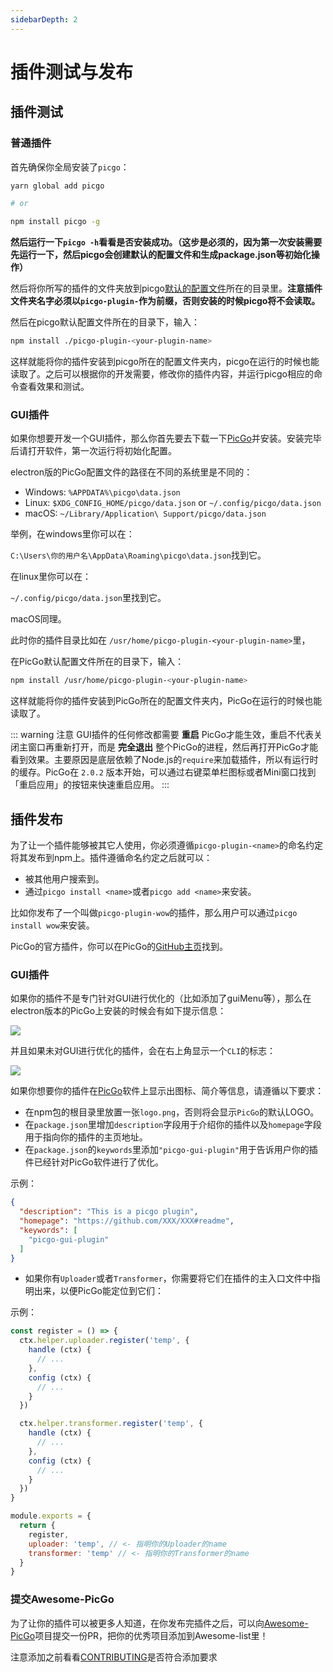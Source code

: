 ```yaml
---
sidebarDepth: 2
---
```


# 插件测试与发布

## 插件测试

### 普通插件

首先确保你全局安装了`picgo`：

```bash
yarn global add picgo

# or

npm install picgo -g
```

**然后运行一下`picgo -h`看看是否安装成功。（这步是必须的，因为第一次安装需要先运行一下，然后picgo会创建默认的配置文件和生成package.json等初始化操作）**

然后将你所写的插件的文件夹放到picgo[默认的配置文件](/zh/guide/config.html#%E9%BB%98%E8%AE%A4%E9%85%8D%E7%BD%AE%E6%96%87%E4%BB%B6)所在的目录里。**注意插件文件夹名字必须以`picgo-plugin-`作为前缀，否则安装的时候picgo将不会读取。**

然后在picgo默认配置文件所在的目录下，输入：

```bash
npm install ./picgo-plugin-<your-plugin-name>
```

这样就能将你的插件安装到picgo所在的配置文件夹内，picgo在运行的时候也能读取了。之后可以根据你的开发需要，修改你的插件内容，并运行picgo相应的命令查看效果和测试。

### GUI插件

如果你想要开发一个GUI插件，那么你首先要去下载一下[PicGo](https://github.com/Molunerfinn/PicGo/releases)并安装。安装完毕后请打开软件，第一次运行将初始化配置。

electron版的PicGo配置文件的路径在不同的系统里是不同的：

- Windows: `%APPDATA%\picgo\data.json`
- Linux: `$XDG_CONFIG_HOME/picgo/data.json` or `~/.config/picgo/data.json`
- macOS: `~/Library/Application\ Support/picgo/data.json`

举例，在windows里你可以在：

`C:\Users\你的用户名\AppData\Roaming\picgo\data.json`找到它。

在linux里你可以在：

`~/.config/picgo/data.json`里找到它。

macOS同理。

此时你的插件目录比如在 `/usr/home/picgo-plugin-<your-plugin-name>`里，

在PicGo默认配置文件所在的目录下，输入：

```bash
npm install /usr/home/picgo-plugin-<your-plugin-name>
```

这样就能将你的插件安装到PicGo所在的配置文件夹内，PicGo在运行的时候也能读取了。

::: warning 注意
GUI插件的任何修改都需要 **重启** PicGo才能生效，重启不代表关闭主窗口再重新打开，而是 **完全退出** 整个PicGo的进程，然后再打开PicGo才能看到效果。主要原因是底层依赖了Node.js的`require`来加载插件，所以有运行时的缓存。PicGo在 `2.0.2` 版本开始，可以通过右键菜单栏图标或者Mini窗口找到「重启应用」的按钮来快速重启应用。
:::

## 插件发布

为了让一个插件能够被其它人使用，你必须遵循`picgo-plugin-<name>`的命名约定将其发布到npm上。插件遵循命名约定之后就可以：

- 被其他用户搜索到。
- 通过`picgo install <name>`或者`picgo add <name>`来安装。

比如你发布了一个叫做`picgo-plugin-wow`的插件，那么用户可以通过`picgo install wow`来安装。

PicGo的官方插件，你可以在PicGo的[GitHub主页](https://github.com/PicGo)找到。

### GUI插件

如果你的插件不是专门针对GUI进行优化的（比如添加了guiMenu等），那么在electron版本的PicGo上安装的时候会有如下提示信息：

![](https://cdn.jsdelivr.net/gh/Molunerfinn/test@master/picgo-doc/5c39ce32045a7.png)

并且如果未对GUI进行优化的插件，会在右上角显示一个`CLI`的标志：

![](https://cdn.jsdelivr.net/gh/Molunerfinn/test@master/picgo-doc/5c39ce678a412.png)

如果你想要你的插件在[PicGo](https://github.com/Molunerfinn/PicGo)软件上显示出图标、简介等信息，请遵循以下要求：

- 在npm包的根目录里放置一张`logo.png`，否则将会显示`PicGo`的默认LOGO。
- 在`package.json`里增加`description`字段用于介绍你的插件以及`homepage`字段用于指向你的插件的主页地址。
- 在`package.json`的`keywords`里添加`"picgo-gui-plugin"`用于告诉用户你的插件已经针对PicGo软件进行了优化。

示例：

```json
{
  "description": "This is a picgo plugin",
  "homepage": "https://github.com/XXX/XXX#readme",
  "keywords": [
    "picgo-gui-plugin"
  ]
}
```

- 如果你有`Uploader`或者`Transformer`，你需要将它们在插件的主入口文件中指明出来，以便PicGo能定位到它们：

示例：

```js
const register = () => {
  ctx.helper.uploader.register('temp', {
    handle (ctx) {
      // ...
    },
    config (ctx) {
      // ...
    }
  })

  ctx.helper.transformer.register('temp', {
    handle (ctx) {
      // ...
    },
    config (ctx) {
      // ...
    }
  })
}

module.exports = {
  return {
    register,
    uploader: 'temp', // <- 指明你的Uploader的name
    transformer: 'temp' // <- 指明你的Transformer的name
  }
}
```

### 提交Awesome-PicGo

为了让你的插件可以被更多人知道，在你发布完插件之后，可以向[Awesome-PicGo](https://github.com/PicGo/Awesome-PicGo)项目提交一份PR，把你的优秀项目添加到Awesome-list里！

注意添加之前看看[CONTRIBUTING](https://github.com/PicGo/Awesome-PicGo/blob/master/CONTRIBUTING.md)是否符合添加要求
